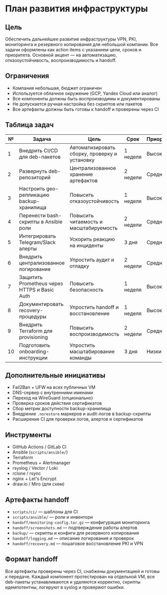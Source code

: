 # План развития инфраструктуры

## Цель

Обеспечить дальнейшее развитие инфраструктуры VPN, PKI, мониторинга и резервного копирования для небольшой компании. Все задачи оформлены как action items с указанием цели, сроков и приоритета. Основной акцент — на автоматизацию, отказоустойчивость, воспроизводимость и handoff.

## Ограничения

- Компания небольшая, бюджет ограничен
- Используется облачное окружение (GCP, Yandex Cloud или аналог)
- Все компоненты должны быть воспроизводимы и документированы
- Не допускается ручная настройка без скриптов или пакетов
- Все артефакты должны быть готовы к handoff и проверены через CI

## Таблица задач

| №  | Задача                                              | Цель                                                       | Срок     | Приоритет |
|----|------------------------------------------------------|-------------------------------------------------------------|----------|------------|
| 1  | Внедрить CI/CD для deb-пакетов                      | Автоматизировать сборку, проверку и установку              | 1 неделя | Высокий    |
| 2  | Развернуть deb-репозиторий                          | Централизованное хранение артефактов                       | 2 недели | Средний    |
| 3  | Настроить geo-репликацию backup-хранилища           | Повысить отказоустойчивость                                | 1 неделя | Высокий    |
| 4  | Перенести bash-скрипты в Ansible роли               | Повысить читаемость и масштабируемость                     | 2 недели | Средний    |
| 5  | Интегрировать Telegram/Slack алерты                 | Ускорить реакцию на инциденты                              | 3 дня    | Средний    |
| 6  | Внедрить централизованное логирование               | Упростить аудит и отладку                                  | 2 недели | Средний    |
| 7  | Защитить Prometheus через HTTPS и Basic Auth        | Повысить безопасность                                      | 1 неделя | Высокий    |
| 8  | Документировать recovery-процедуры                  | Упростить handoff и восстановление                         | 1 неделя | Высокий    |
| 9  | Внедрить Terraform для provisioning                 | Повысить воспроизводимость                                 | 2 недели | Средний    |
| 10 | Подготовить onboarding-инструкции                   | Упростить масштабирование команды                          | 3 дня    | Низкий     |

## Дополнительные инициативы

- Fail2Ban + UFW на всех публичных VM  
- DNS-сервер с внутренними именами  
- Переход на WireGuard (опционально)  
- Проверка сроков действия сертификатов  
- Сбор метрик доступности backup-хранилища  
- Внедрение `.norestore` маркеров и audit-логов в backup-скрипты  
- Расширение CI для проверки логов, алертов и сертификатов

## Инструменты

- GitHub Actions / GitLab CI  
- Ansible (`scripts/ansible/`)  
- Terraform  
- Prometheus + Alertmanager  
- rsyslog / Vector / Loki  
- rclone / rsync  
- nginx + Let's Encrypt  
- draw.io / Miro (для схем)

## Артефакты handoff

- `scripts/ci/` — шаблоны для CI  
- `scripts/ansible/` — роли и инвентори  
- `handoff/monitoring-config.tar.gz` — конфигурация мониторинга  
- `handoff/screenshots.md` — подтверждение работы алертов  
- `backup/` — скрипты и конфиги для резервного копирования  
- `handoff/logging.md` — описание логирования и проверок  
- `handoff/recovery.md` — пошаговое восстановление PKI и VPN  

## Формат handoff

Все артефакты проверены через CI, снабжены документацией и готовы к передаче. Каждый компонент протестирован на отдельной VM, все deb-пакеты устанавливаются и удаляются корректно, скрипты идемпотентны, логируют в syslog и проверяют ошибки.

